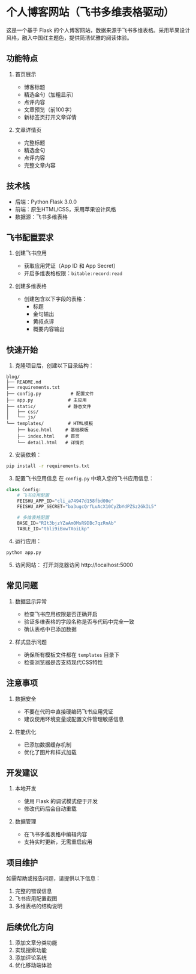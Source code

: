 # 个人博客网站（飞书多维表格驱动）

这是一个基于 Flask 的个人博客网站，数据来源于飞书多维表格。采用苹果设计风格，融入中国红主题色，提供简洁优雅的阅读体验。

## 功能特点

1. 首页展示
   - 博客标题
   - 精选金句（加粗显示）
   - 点评内容
   - 文章预览（前100字）
   - 新标签页打开文章详情

2. 文章详情页
   - 完整标题
   - 精选金句
   - 点评内容
   - 完整文章内容

## 技术栈

- 后端：Python Flask 3.0.0
- 前端：原生HTML/CSS，采用苹果设计风格
- 数据源：飞书多维表格

## 飞书配置要求

1. 创建飞书应用
   - 获取应用凭证（App ID 和 App Secret）
   - 开启多维表格权限：`bitable:record:read`

2. 创建多维表格
   - 创建包含以下字段的表格：
     * 标题
     * 金句输出
     * 黄叔点评
     * 概要内容输出

## 快速开始

1. 克隆项目后，创建以下目录结构：
```
blog/
├── README.md
├── requirements.txt
├── config.py           # 配置文件
├── app.py             # 主应用
├── static/            # 静态文件
│   ├── css/
│   └── js/
└── templates/         # HTML模板
    ├── base.html     # 基础模板
    ├── index.html    # 首页
    └── detail.html   # 详情页
```

2. 安装依赖：
```bash
pip install -r requirements.txt
```

3. 配置飞书应用信息
在 `config.py` 中填入您的飞书应用信息：
```python
class Config:
    # 飞书应用配置
    FEISHU_APP_ID="cli_a74947d158fbd00e"
    FEISHU_APP_SECRET="ba3ugcQrfLuAcX10CyZbYdPZSz2GkIL5"
    
    # 多维表格配置
    BASE_ID="RIt3bjzYZaAm0MsR9DBc7qzRnAb"
    TABLE_ID="tbli9iBxwTXoiLkp"
```

4. 运行应用：
```bash
python app.py
```

5. 访问网站：
打开浏览器访问 http://localhost:5000

## 常见问题

1. 数据显示异常
   - 检查飞书应用权限是否正确开启
   - 验证多维表格的字段名称是否与代码中完全一致
   - 确认表格中已添加数据

2. 样式显示问题
   - 确保所有模板文件都在 `templates` 目录下
   - 检查浏览器是否支持现代CSS特性

## 注意事项

1. 数据安全
   - 不要在代码中直接硬编码飞书应用凭证
   - 建议使用环境变量或配置文件管理敏感信息

2. 性能优化
   - 已添加数据缓存机制
   - 优化了图片和样式加载

## 开发建议

1. 本地开发
   - 使用 Flask 的调试模式便于开发
   - 修改代码后会自动重载

2. 数据管理
   - 在飞书多维表格中编辑内容
   - 支持实时更新，无需重启应用

## 项目维护

如需帮助或报告问题，请提供以下信息：
1. 完整的错误信息
2. 飞书应用配置截图
3. 多维表格的结构说明

## 后续优化方向

1. 添加文章分类功能
2. 实现搜索功能
3. 添加评论系统
4. 优化移动端体验
